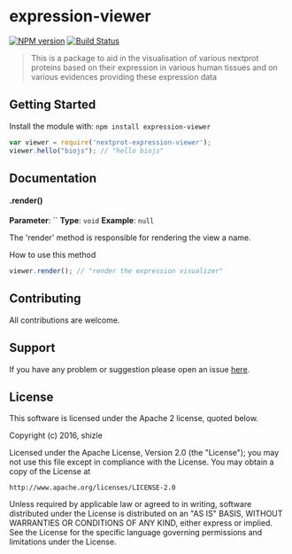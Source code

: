 # expression-viewer

[![NPM version](http://img.shields.io/npm/v/nextprot-expression-viewer.svg)](https://www.npmjs.org/package/nextprot-expression-viewer) 
[![Build Status](https://secure.travis-ci.org/gastonnche/nextprot-expression-viewer.png?branch=master)](http://travis-ci.org/gastonnche/nextprot-expression-viewer) 

> This is a package to aid in the visualisation of various nextprot proteins based on their expression in various human tissues and on various evidences providing these expression data

## Getting Started
Install the module with: `npm install expression-viewer`

```javascript
var viewer = require('nextprot-expression-viewer');
viewer.hello("biojs"); // "hello biojs"
```

## Documentation

#### .render()

**Parameter**: ``
**Type**: `void`
**Example**: `null`

The 'render' method is responsible for rendering the view a name.

How to use this method

```javascript
viewer.render(); // "render the expression visualizer"
```

## Contributing

All contributions are welcome.

## Support

If you have any problem or suggestion please open an issue [here](https://github.com/gastonnche/nextprot-expression-viewer/issues).

## License 
This software is licensed under the Apache 2 license, quoted below.

Copyright (c) 2016, shizle

Licensed under the Apache License, Version 2.0 (the "License"); you may not
use this file except in compliance with the License. You may obtain a copy of
the License at

    http://www.apache.org/licenses/LICENSE-2.0

Unless required by applicable law or agreed to in writing, software
distributed under the License is distributed on an "AS IS" BASIS, WITHOUT
WARRANTIES OR CONDITIONS OF ANY KIND, either express or implied. See the
License for the specific language governing permissions and limitations under
the License.
